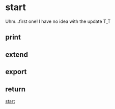 # start
Uhm...first one!
I have no idea with the update T_T 







## print
## extend
## export
## return








<a href="#start">start</a>
